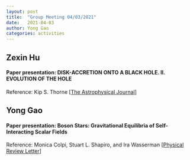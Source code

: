 ```yaml
---
layout: post
title:  "Group Meeting 04/03/2021"
date:   2021-04-03
author: Yong Gao
categories: activities
---
```



##  Zexin Hu

#### Paper presentation: DISK-ACCRETION ONTO A BLACK HOLE. II. EVOLUTION OF THE HOLE

Reference: Kip S. Thorne [[The Astrophysical Journal](https://ui.adsabs.harvard.edu/abs/1974ApJ...191..507T/abstract)]


##  Yong Gao

#### Paper presentation: Boson Stars: Gravitational Equilibria of Self-Interacting Scalar Fields

Reference: Monica Colpi, Stuart L. Shapiro, and Ira Wasserman [[Physical Review Letter](https://journals.aps.org/prl/abstract/10.1103/PhysRevLett.57.2485)]



